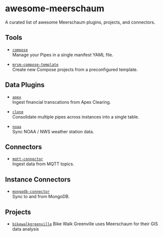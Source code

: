 # awesome-meerschaum
A curated list of awesome Meerschaum plugins, projects, and connectors.

## Tools

- [`compose`](https://github.com/bmeares/compose)  
  Manage your Pipes in a single manifest YAML file.

- [`mrsm-compose-template`](https://github.com/bmeares/mrsm-compose-template)  
  Create new Compose projects from a preconfigured template.

## Data Plugins

- [`apex`](https://github.com/bmeares/apex)  
  Ingest financial transcations from Apex Clearing.

- [`clone`](https://github.com/bmeares/clone)  
  Consolidate multiple pipes across instances into a single table.
  
- [`noaa`](https://github.com/bmeares/noaa)  
  Sync NOAA / NWS weather station data.
  
## Connectors

- [`mqtt-connector`](https://github.com/bmeares/mqtt-connector)  
  Ingest data from MQTT topics.

## Instance Connectors

- [`mongodb-connector`](https://github.com/bmeares/mongodb-connector)  
  Sync to and from MongoDB.

## Projects

- [`bikewalkgreenville`](https://github.com/bmeares/bikewalkgreenville)
  Bike Walk Greenville uses Meerschaum for their GIS data analysis

